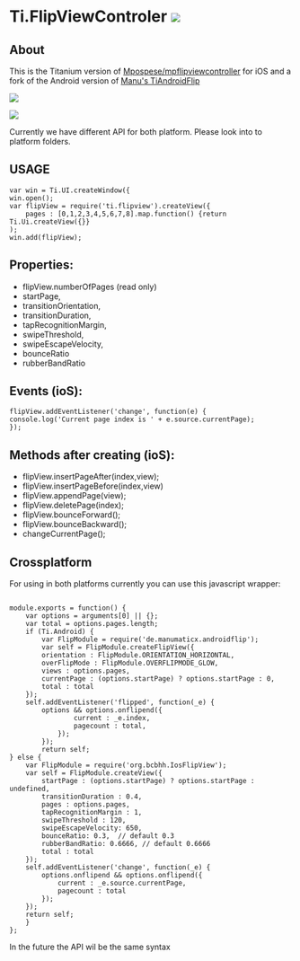 Ti.FlipViewControler ![](https://camo.githubusercontent.com/ecc6562b9e8446bbf967b69b4180fef9080068b3/687474703a2f2f7777772d7374617469632e61707063656c657261746f722e636f6d2f6261646765732f746974616e69756d2d6769742d62616467652d73712e706e67)
====================

About
-----
This is the Titanium version of [Mpospese/mpflipviewcontroller](https://github.com/Mpospese/mpflipviewcontroller) for iOS and a fork of the Android version of [Manu's TiAndroidFlip](https://github.com/manumaticx/TiAndroidFlip)

![](https://raw.githubusercontent.com/AppWerft/TiFlipViewControler/master/flipviewcontroler.gif) 

![](https://raw.githubusercontent.com/manumaticx/TiAndroidFlip/master/documentation/demo.gif)


Currently we have different API for both platform. Please look into to  platform folders.

USAGE
-----

~~~
var win = Ti.UI.createWindow({
win.open();
var flipView = require('ti.flipview').createView({
    pages : [0,1,2,3,4,5,6,7,8].map.function() {return Ti.Ui.createView({}}
);
win.add(flipView);
~~~

Properties:
----------

* flipView.numberOfPages  (read only)
* startPage,
* transitionOrientation,
* transitionDuration,
* tapRecognitionMargin,
* swipeThreshold,
* swipeEscapeVelocity,
* bounceRatio
* rubberBandRatio


Events (ioS):
-------

~~~
flipView.addEventListener('change', function(e) { 
console.log('Current page index is ' + e.source.currentPage);
});
~~~

Methods after creating (ioS):
----------------------

* flipView.insertPageAfter(index,view);
* flipView.insertPageBefore(index,view)
* flipView.appendPage(view);
* flipView.deletePage(index);
* flipView.bounceForward();
* flipView.bounceBackward();
* changeCurrentPage();

Crossplatform
-------------

For using in both platforms currently you can use this javascript wrapper:
~~~

module.exports = function() {
    var options = arguments[0] || {};
    var total = options.pages.length;
    if (Ti.Android) {
        var FlipModule = require('de.manumaticx.androidflip');
        var self = FlipModule.createFlipView({
        orientation : FlipModule.ORIENTATION_HORIZONTAL,
        overFlipMode : FlipModule.OVERFLIPMODE_GLOW,
        views : options.pages,
        currentPage : (options.startPage) ? options.startPage : 0,
        total : total
    });
    self.addEventListener('flipped', function(_e) {
        options && options.onflipend({
                current : _e.index,
                pagecount : total,
            });
        });
        return self;
} else {
    var FlipModule = require('org.bcbhh.IosFlipView');
    var self = FlipModule.createView({
        startPage : (options.startPage) ? options.startPage : undefined,
        transitionDuration : 0.4,
        pages : options.pages,
        tapRecognitionMargin : 1,
        swipeThreshold : 120,
        swipeEscapeVelocity: 650,
        bounceRatio: 0.3,  // default 0.3
        rubberBandRatio: 0.6666, // default 0.6666
        total : total
    });
    self.addEventListener('change', function(_e) {
        options.onflipend && options.onflipend({
            current : _e.source.currentPage,
            pagecount : total
        });
    });
    return self;
    }
};
~~~

In the future the API wil be the same syntax
